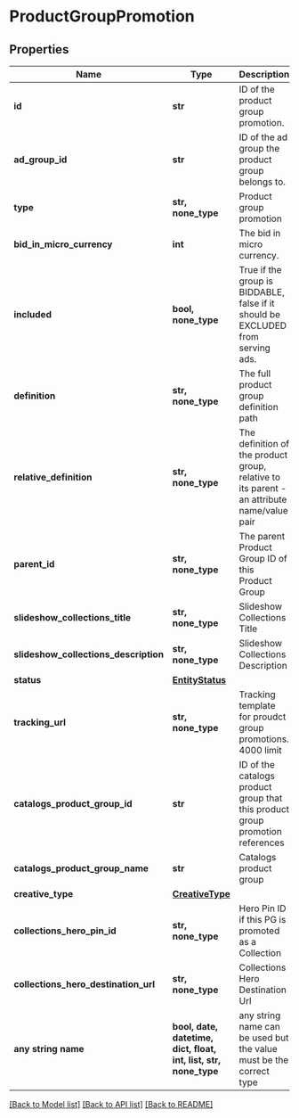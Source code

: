 # ProductGroupPromotion


## Properties
Name | Type | Description | Notes
------------ | ------------- | ------------- | -------------
**id** | **str** | ID of the product group promotion. | [optional] 
**ad_group_id** | **str** | ID of the ad group the product group belongs to. | [optional] 
**type** | **str, none_type** | Product group promotion | [optional] 
**bid_in_micro_currency** | **int** | The bid in micro currency. | [optional] 
**included** | **bool, none_type** | True if the group is BIDDABLE, false if it should be EXCLUDED from serving ads. | [optional] 
**definition** | **str, none_type** | The full product group definition path | [optional] 
**relative_definition** | **str, none_type** | The definition of the product group, relative to its parent - an attribute name/value pair | [optional] 
**parent_id** | **str, none_type** | The parent Product Group ID of this Product Group | [optional] 
**slideshow_collections_title** | **str, none_type** | Slideshow Collections Title | [optional] 
**slideshow_collections_description** | **str, none_type** | Slideshow Collections Description | [optional] 
**status** | [**EntityStatus**](EntityStatus.md) |  | [optional] 
**tracking_url** | **str, none_type** | Tracking template for proudct group promotions. 4000 limit | [optional] 
**catalogs_product_group_id** | **str** | ID of the catalogs product group that this product group promotion references | [optional] 
**catalogs_product_group_name** | **str** | Catalogs product group | [optional] 
**creative_type** | [**CreativeType**](CreativeType.md) |  | [optional] 
**collections_hero_pin_id** | **str, none_type** | Hero Pin ID if this PG is promoted as a Collection | [optional] 
**collections_hero_destination_url** | **str, none_type** | Collections Hero Destination Url | [optional] 
**any string name** | **bool, date, datetime, dict, float, int, list, str, none_type** | any string name can be used but the value must be the correct type | [optional]

[[Back to Model list]](../README.md#documentation-for-models) [[Back to API list]](../README.md#documentation-for-api-endpoints) [[Back to README]](../README.md)


